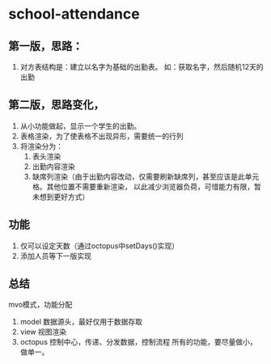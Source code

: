 # school-attendance
 ## 第一版，思路：
 1. 对方表结构是：建立以名字为基础的出勤表。
     如：获取名字，然后随机12天的出勤
 
 ## 第二版，思路变化，
 1. 从小功能做起，显示一个学生的出勤。
 2. 表格渲染，为了使表格不出现异形，需要统一的行列
 3. 将渲染分为：
     1. 表头渲染
     2. 出勤内容渲染
     3. 缺席列渲染（由于出勤内容改动，仅需要刷新缺席列，甚至应该是此单元格。其他位置不需要重新渲染，
        以此减少浏览器负荷，可惜能力有限，暂未想到更好方式）
 ## 功能
 1. 仅可以设定天数（通过octopus中setDays()实现）
 2. 添加人员等下一版实现

## 总结
mvo模式，功能分配
1. model 数据源头，最好仅用于数据存取
2. view 视图渲染
3. octopus 控制中心，传递、分发数据，控制流程
所有的功能，要尽量做小，做单一。
